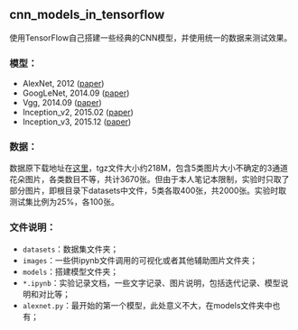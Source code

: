 ## cnn_models_in_tensorflow

使用TensorFlow自己搭建一些经典的CNN模型，并使用统一的数据来测试效果。

### 模型：
- AlexNet, 2012 ([paper](https://papers.nips.cc/paper/4824-imagenet-classification-with-deep-convolutional-neural-networks))
- GoogLeNet, 2014.09 ([paper](https://arxiv.org/abs/1409.4842))
- Vgg, 2014.09 ([paper](https://arxiv.org/abs/1409.1556))
- Inception_v2, 2015.02 ([paper](https://arxiv.org/abs/1502.03167))
- Inception_v3, 2015.12 ([paper](https://arxiv.org/abs/1512.00567))

### 数据：
数据原下载地址在[这里](http://download.tensorflow.org/example_images/flower_photos.tgz)，tgz文件大小约218M，包含5类图片大小不确定的3通道花朵图片，各类数目不等，共计3670张。但由于本人笔记本限制，实验时只取了部分图片，即根目录下datasets中文件，5类各取400张，共2000张。实验时取测试集比例为25%，各100张。

### 文件说明：
- `datasets`：数据集文件夹；
- `images`：一些供ipynb文件调用的可视化或者其他辅助图片文件夹；
- `models`：搭建模型文件夹；
- `*.ipynb`：实验记录文档，一些文字记录、图片说明，包括迭代记录、模型说明和对比等；
- `alexnet.py`：最开始的第一个模型，此处意义不大，在models文件夹中也有；
